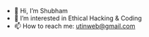 - 👋 Hi, I’m Shubham
- 👀 I’m interested in Ethical Hacking & Coding
- 📫 How to reach me: utinweb@gmail.com

<!---
ShubhamTuts/ShubhamTuts is a ✨ special ✨ repository because its `README.md` (this file) appears on your GitHub profile.
You can click the Preview link to take a look at your changes.
--->
